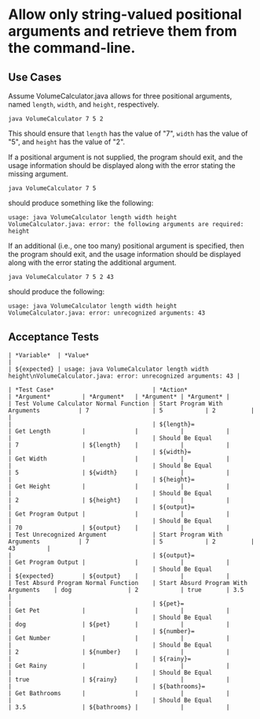 # Allow only string-valued positional arguments and retrieve them from the command-line.

## Use Cases

Assume VolumeCalculator.java allows for three positional arguments, named `length`, `width`, and `height`, respectively.

    java VolumeCalculator 7 5 2

This should ensure that `length` has the value of "7", `width` has the value of "5", and `height` has the value of "2".

If a positional argument is not supplied, the program should exit, and the usage information should be displayed along with the error stating the missing argument.

    java VolumeCalculator 7 5

should produce something like the following:

    usage: java VolumeCalculator length width height
    VolumeCalculator.java: error: the following arguments are required: height

If an additional (i.e., one too many) positional argument is specified, then the program should exit, and the usage information should be displayed along with the error stating the additional argument.

    java VolumeCalculator 7 5 2 43

should produce the following:

    usage: java VolumeCalculator length width height
    VolumeCalculator.java: error: unrecognized arguments: 43

## Acceptance Tests

    | *Variable*  | *Value*                                                                                                    |
    | ${expected} | usage: java VolumeCalculator length width height\nVolumeCalculator.java: error: unrecognized arguments: 43 |
    
    | *Test Case*                            | *Action*                               | *Argument*         | *Argument*   | *Argument* | *Argument* |
    | Test Volume Calculator Normal Function | Start Program With Arguments           | 7                  | 5            | 2          |            |
    |                                        | ${length}=                             | Get Length         |              |            |            |
    |                                        | Should Be Equal                        | 7                  | ${length}    |            |            |
    |                                        | ${width}=                              | Get Width          |              |            |            |
    |                                        | Should Be Equal                        | 5                  | ${width}     |            |            |
    |                                        | ${height}=                             | Get Height         |              |            |            |
    |                                        | Should Be Equal                        | 2                  | ${height}    |            |            |
    |                                        | ${output}=                             | Get Program Output |              |            |            |
    |                                        | Should Be Equal                        | 70                 | ${output}    |            |            |
    | Test Unrecognized Argument             | Start Program With Arguments           | 7                  | 5            | 2          | 43         |
    |                                        | ${output}=                             | Get Program Output |              |            |            |
    |                                        | Should Be Equal                        | ${expected}        | ${output}    |            |            |
    | Test Absurd Program Normal Function    | Start Absurd Program With Arguments    | dog                | 2            | true       | 3.5        |
    |                                        | ${pet}=                                | Get Pet            |              |            |            |
    |                                        | Should Be Equal                        | dog                | ${pet}       |            |            |
    |                                        | ${number}=                             | Get Number         |              |            |            |
    |                                        | Should Be Equal                        | 2                  | ${number}    |            |            |
    |                                        | ${rainy}=                              | Get Rainy          |              |            |            |
    |                                        | Should Be Equal                        | true               | ${rainy}     |            |            |
    |                                        | ${bathrooms}=                          | Get Bathrooms      |              |            |            |
    |                                        | Should Be Equal                        | 3.5                | ${bathrooms} |            |            |

